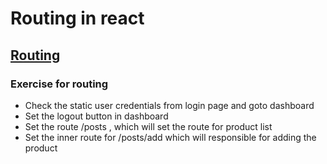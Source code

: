# Routing in react

## [Routing](https://v5.reactrouter.com/web/example/nesting)
### Exercise for routing
* Check the static user credentials from login page and goto dashboard
* Set the logout button in dashboard
* Set the route /posts , which will set the route for product list
* Set the inner route for /posts/add which will responsible for adding the product 
